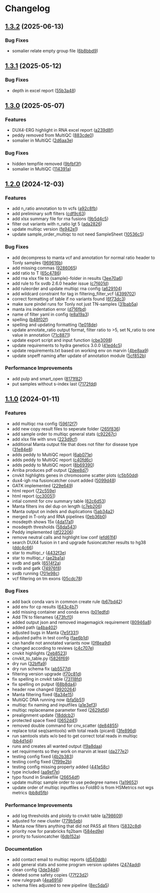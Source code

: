 # Changelog

## [1.3.2](https://github.com/clinical-genomics-uppsala/fluffy_hematology_wgs/compare/v1.3.1...v1.3.2) (2025-06-13)


### Bug Fixes

* somalier relate empty group file ([6b8bbd9](https://github.com/clinical-genomics-uppsala/fluffy_hematology_wgs/commit/6b8bbd917362e7b0c27853d8b9d91ccea8aaf329))

## [1.3.1](https://github.com/clinical-genomics-uppsala/fluffy_hematology_wgs/compare/v1.3.0...v1.3.1) (2025-05-12)


### Bug Fixes

* depth in excel report ([55b3a48](https://github.com/clinical-genomics-uppsala/fluffy_hematology_wgs/commit/55b3a4813a3b2aa6f488067ea06d2129bc741597))

## [1.3.0](https://github.com/clinical-genomics-uppsala/fluffy_hematology_wgs/compare/v1.2.0...v1.3.0) (2025-05-07)


### Features

* DUX4-ERG highlight in RNA excel report ([a239d8f](https://github.com/clinical-genomics-uppsala/fluffy_hematology_wgs/commit/a239d8fa723089232a8b11119a1e5f9b6f83099e))
* peddy removed from MultiQC ([883cde0](https://github.com/clinical-genomics-uppsala/fluffy_hematology_wgs/commit/883cde05cda35d6b9e82adbe11dc995065781667))
* somalier in MultiQC ([2d6aa3e](https://github.com/clinical-genomics-uppsala/fluffy_hematology_wgs/commit/2d6aa3ed7ed50ee9fa5610b1fb53a8f58f3571c1))


### Bug Fixes

* hidden tempfile removed ([9bfbf3f](https://github.com/clinical-genomics-uppsala/fluffy_hematology_wgs/commit/9bfbf3f518b6d1df82f01d863fb9a426286ed539))
* somalier in MultiQC ([114391a](https://github.com/clinical-genomics-uppsala/fluffy_hematology_wgs/commit/114391a3df914325a8ce0c923ebed326c468d270))

## [1.2.0](https://github.com/clinical-genomics-uppsala/fluffy_hematology_wgs/compare/v1.1.0...v1.2.0) (2024-12-03)


### Features

* add n_ratio annotation to tn vcfs ([a92c8fb](https://github.com/clinical-genomics-uppsala/fluffy_hematology_wgs/commit/a92c8fb0abaf0ef0039f02605ee5604e506a2027))
* add preliminary soft filters ([cdf9c63](https://github.com/clinical-genomics-uppsala/fluffy_hematology_wgs/commit/cdf9c63ac5d4e6fe0f52d49eac4c09db72f54a41))
* add xlsx summary file for rna fusions ([9b5d4c5](https://github.com/clinical-genomics-uppsala/fluffy_hematology_wgs/commit/9b5d4c52d09e42c8bb2262f14ad6773885e09dd9))
* filter out variants with n_ratio lgt 5 ([ada2826](https://github.com/clinical-genomics-uppsala/fluffy_hematology_wgs/commit/ada2826d6aa45790e82f6c975f23ad33cc1e3f3e))
* update multiqc version ([fe942e1](https://github.com/clinical-genomics-uppsala/fluffy_hematology_wgs/commit/fe942e1db279442d6db84a6e09d25da42850420a))
* update sample_order_multiqc to not need SampleSheet ([10536c5](https://github.com/clinical-genomics-uppsala/fluffy_hematology_wgs/commit/10536c5cda5dddb7f062cab017a8d8f2bd6c3b19))


### Bug Fixes

* add decompress to manta vcf and annotation for normal ratio header to Tonly samples ([969616b](https://github.com/clinical-genomics-uppsala/fluffy_hematology_wgs/commit/969616b3a1536c0901d47aba96e03f6e8b915658))
* add missing commas ([9286065](https://github.com/clinical-genomics-uppsala/fluffy_hematology_wgs/commit/928606504db97582804016f397666fefe6edd0f5))
* add ratio to T ([65c4786](https://github.com/clinical-genomics-uppsala/fluffy_hematology_wgs/commit/65c47863fc38bf427d015900ad88c7f684ab85cd))
* add rna xlsx file to {sample}-folder in results ([3ee70a6](https://github.com/clinical-genomics-uppsala/fluffy_hematology_wgs/commit/3ee70a6c4e6f459eed510a7fadf1d9406ddac954))
* add rule to fix svdb 2.6.0 header issue ([c7f401d](https://github.com/clinical-genomics-uppsala/fluffy_hematology_wgs/commit/c7f401d43b15924b9eb83d2de512f9d4321ce91b))
* add ruleorder and update multiqc rna config ([a629104](https://github.com/clinical-genomics-uppsala/fluffy_hematology_wgs/commit/a6291041d00d90d53cd84aa730df0fe1034de7db))
* add wildcard constraint for tag in filtering_filter_vcf ([4399702](https://github.com/clinical-genomics-uppsala/fluffy_hematology_wgs/commit/4399702ade3c61240a1f855108883f07546d4542))
* correct formatting of table if no variants found ([6f73dc3](https://github.com/clinical-genomics-uppsala/fluffy_hematology_wgs/commit/6f73dc338af9850bbdbb438aeb4691e7083ae920))
* make sure pindel runs for Tonly not just TN-samples ([31bab5a](https://github.com/clinical-genomics-uppsala/fluffy_hematology_wgs/commit/31bab5abf9d7454cdd05e69bf54e06b37553d095))
* manta ins indentation error ([d716fbd](https://github.com/clinical-genomics-uppsala/fluffy_hematology_wgs/commit/d716fbd7c4803a8139fea83ba6d71e0a77f8f025))
* name of filter yaml in config ([e8a19a3](https://github.com/clinical-genomics-uppsala/fluffy_hematology_wgs/commit/e8a19a3020c487e69ad2e4f280e3ba6929560cd5))
* spelling ([b48f02f](https://github.com/clinical-genomics-uppsala/fluffy_hematology_wgs/commit/b48f02fdebaf7f5418d446e467d17cd36732207d))
* spelling and updating formatting ([1e018de](https://github.com/clinical-genomics-uppsala/fluffy_hematology_wgs/commit/1e018de1e382d36bf1e77e4ef83a2896b1fb76ac))
* update annotate_ratio output format, filter ratio to &gt;5, set N_ratio to one value in annotation ([71c8871](https://github.com/clinical-genomics-uppsala/fluffy_hematology_wgs/commit/71c8871d2d11f388f13f9381e2fce6aea76c3c9c))
* update export script and input function ([cbe3098](https://github.com/clinical-genomics-uppsala/fluffy_hematology_wgs/commit/cbe3098589a89c955877dba3a02918d73fdf1cdd))
* update requirements to hydra genetics 3.0.0 ([41ed4c5](https://github.com/clinical-genomics-uppsala/fluffy_hematology_wgs/commit/41ed4c547fc2069bbe95aa31bb71faf1373840f2))
* update requirements.txt based on working env on marvin ([4be8aa9](https://github.com/clinical-genomics-uppsala/fluffy_hematology_wgs/commit/4be8aa9a5e328d1fd64b7e613541f0e6a7ef2360))
* update snpeff naming after update of annotation module ([5cf852b](https://github.com/clinical-genomics-uppsala/fluffy_hematology_wgs/commit/5cf852bc8fcdf26bcf26bfecb3d497dc0084356e))


### Performance Improvements

* add pulp and smart_open ([8171f82](https://github.com/clinical-genomics-uppsala/fluffy_hematology_wgs/commit/8171f827e1aa0fa4c8a98b3eab08fb462b79b606))
* put samples without s-index last ([7172fdd](https://github.com/clinical-genomics-uppsala/fluffy_hematology_wgs/commit/7172fdd30441f373da0d29cd93a84fe418ae2b16))

## [1.1.0](https://www.github.com/clinical-genomics-uppsala/fluffy_hematology_wgs/compare/v1.0.1...v1.1.0) (2024-01-11)


### Features

* add multiqc rna config ([59612f7](https://www.github.com/clinical-genomics-uppsala/fluffy_hematology_wgs/commit/59612f7dd59528b06ad290dd266861b15f1c6291))
* add new copy result files to seperate folder ([265f836](https://www.github.com/clinical-genomics-uppsala/fluffy_hematology_wgs/commit/265f83623b89083d85c286216155a7f1e705114d))
* add sample order to multiqc general stats ([c92267c](https://www.github.com/clinical-genomics-uppsala/fluffy_hematology_wgs/commit/c92267caee84752228c399f358cfe467d1e9d46b))
* add xlsx file with snvs ([223d9cf](https://www.github.com/clinical-genomics-uppsala/fluffy_hematology_wgs/commit/223d9cfc471303c290fb223f08acd7386e37c032))
* additional Manta output file that does not filter for disease type ([31e84e8](https://www.github.com/clinical-genomics-uppsala/fluffy_hematology_wgs/commit/31e84e8203555e6e4d8e17775cf10798042ee129))
* adds peddy to MultiQC report ([6ab071e](https://www.github.com/clinical-genomics-uppsala/fluffy_hematology_wgs/commit/6ab071e8c2db8c1e09155fe06e9abe0a5b968e7e))
* adds peddy to MultiQC report ([c40fd6c](https://www.github.com/clinical-genomics-uppsala/fluffy_hematology_wgs/commit/c40fd6c07ac76373a162bde74274414b7a1b2aba))
* adds peddy to MultiQC report ([8b69390](https://www.github.com/clinical-genomics-uppsala/fluffy_hematology_wgs/commit/8b6939075a7956d5f1b8ea6888ee22b6fa8fa80a))
* Arriba produces pdf output ([2dee8d7](https://www.github.com/clinical-genomics-uppsala/fluffy_hematology_wgs/commit/2dee8d7f4f28ac8464661f1f8ae499a5b3a84ed0))
* cnvkit highlights genes in chromosome scatter plots ([c5b50dd](https://www.github.com/clinical-genomics-uppsala/fluffy_hematology_wgs/commit/c5b50dd45a010f60ab3d68aa8d3c9eec1006f0fd))
* dux4-igh rna fusioncatcher count added ([5099d48](https://www.github.com/clinical-genomics-uppsala/fluffy_hematology_wgs/commit/5099d48be675fa4e1d2a32dd5574fa4b3020e022))
* GATK implemented ([229e649](https://www.github.com/clinical-genomics-uppsala/fluffy_hematology_wgs/commit/229e6498182a3d65bfc1bf7e2e80cd91fa515b6a))
* html report ([72c559e](https://www.github.com/clinical-genomics-uppsala/fluffy_hematology_wgs/commit/72c559e5d94a9d5ab65c329e3f5e2181c478c2cb))
* html report ([cc30051](https://www.github.com/clinical-genomics-uppsala/fluffy_hematology_wgs/commit/cc3005158876e3c068c209dc864ab0620a8ec89a))
* intial commit for cnv summary table ([62c6d53](https://www.github.com/clinical-genomics-uppsala/fluffy_hematology_wgs/commit/62c6d533e94b571e0d006807636a6e7cc65380e4))
* Manta filters ins del dup on length ([c7eb206](https://www.github.com/clinical-genomics-uppsala/fluffy_hematology_wgs/commit/c7eb206f7403ce8d026e17ed4c9896ac317b9151))
* Manta output on indels and duplications ([5ab34a2](https://www.github.com/clinical-genomics-uppsala/fluffy_hematology_wgs/commit/5ab34a2a1995c141f8816a1db11e1362f270b684))
* merged in T-only and RNA pipelines ([0eb36b0](https://www.github.com/clinical-genomics-uppsala/fluffy_hematology_wgs/commit/0eb36b05ab41c6b1bec71f97a489cd16dcb1cb35))
* mosdepth shows 15x ([4da17a1](https://www.github.com/clinical-genomics-uppsala/fluffy_hematology_wgs/commit/4da17a1824ed0cf5311a130340744147a9e0e157))
* mosdepth thresholds ([58da543](https://www.github.com/clinical-genomics-uppsala/fluffy_hematology_wgs/commit/58da54316fd4299c9f613fc1eefb98ace58ee043))
* Peddy implemented ([df22206](https://www.github.com/clinical-genomics-uppsala/fluffy_hematology_wgs/commit/df22206f88e4551e3852b08380b43e607569345c))
* remove neutral calls and highlight low conf ([efd61f4](https://www.github.com/clinical-genomics-uppsala/fluffy_hematology_wgs/commit/efd61f4230482462932a7b1e7bd165fc6a16e06f))
* search DUX4 fusion in t and upgrade fusioncatcher results to hg38 ([ddc4c66](https://www.github.com/clinical-genomics-uppsala/fluffy_hematology_wgs/commit/ddc4c66dfda3bc90a258f0040383b720b005e1ce))
* star to multiqc_r ([4432f3e](https://www.github.com/clinical-genomics-uppsala/fluffy_hematology_wgs/commit/4432f3e8b527c1f4cb1b6302942f09101fb05513))
* star to multiqc_r ([ae2ba1a](https://www.github.com/clinical-genomics-uppsala/fluffy_hematology_wgs/commit/ae2ba1af26f65fa99d87f665d2588e19852bc2c6))
* svdb and gatk ([6514f2a](https://www.github.com/clinical-genomics-uppsala/fluffy_hematology_wgs/commit/6514f2a64ec14cee40df09d23a20ffde424f202c))
* svdb and gatk ([74976f8](https://www.github.com/clinical-genomics-uppsala/fluffy_hematology_wgs/commit/74976f87ed0bc0d6b8efb4669d08d83b7e30229f))
* svdb running ([701e98c](https://www.github.com/clinical-genomics-uppsala/fluffy_hematology_wgs/commit/701e98c1191fb1ea25b4891b1e775d022ddb85c7))
* vcf filtering on tm exons ([05cdc78](https://www.github.com/clinical-genomics-uppsala/fluffy_hematology_wgs/commit/05cdc78fa4e16f5e623708e41a032524462df2dc))


### Bug Fixes

* add back conda vars in common create rule ([b67bd42](https://www.github.com/clinical-genomics-uppsala/fluffy_hematology_wgs/commit/b67bd428a3dac59cc34ef8eb62298869b69805a1))
* add env for cp results ([643c4b7](https://www.github.com/clinical-genomics-uppsala/fluffy_hematology_wgs/commit/643c4b79ce9bbe6dc151b5267eb7c69e36e96239))
* add missing container and conda envs ([b01edfd](https://www.github.com/clinical-genomics-uppsala/fluffy_hematology_wgs/commit/b01edfd8e6ade0e5ecf32c0297167c48bc9c5d10))
* Add TN to filenames ([473fcf0](https://www.github.com/clinical-genomics-uppsala/fluffy_hematology_wgs/commit/473fcf0af8cbaf28ce096648c469c7df04d657d9))
* added output json and removed imagemagick requirement ([80946a8](https://www.github.com/clinical-genomics-uppsala/fluffy_hematology_wgs/commit/80946a89be73df29ab6c34a54e55c5a171f475b6))
* added path ([a4ba402](https://www.github.com/clinical-genomics-uppsala/fluffy_hematology_wgs/commit/a4ba4025e4803157c34f4eb6c982baa6de854757))
* adjusted bugs in Manta ([7e5f331](https://www.github.com/clinical-genomics-uppsala/fluffy_hematology_wgs/commit/7e5f331fddf6fd19ded0643dae393fdcb1353280))
* adjusted paths in test config ([fae6b1d](https://www.github.com/clinical-genomics-uppsala/fluffy_hematology_wgs/commit/fae6b1d048a36ac9a19311af2b1b7097302f698b))
* can handle not annotated variants now ([0f8ea9d](https://www.github.com/clinical-genomics-uppsala/fluffy_hematology_wgs/commit/0f8ea9d88b5226bedf23952e4a0ca4074b4af155))
* changed according to reviews ([c4c707e](https://www.github.com/clinical-genomics-uppsala/fluffy_hematology_wgs/commit/c4c707e5c36fbdd14451a1dd695ca4d9848dbc43))
* cnvkit highlights ([2eb8523](https://www.github.com/clinical-genomics-uppsala/fluffy_hematology_wgs/commit/2eb85231f2a0524f401de7204b2df0b13f920058))
* cnvkit_to_table.py ([5826f69](https://www.github.com/clinical-genomics-uppsala/fluffy_hematology_wgs/commit/5826f69cbb0f5d58a7609871c74919fb9bb9f603))
* dry run ([32bffa9](https://www.github.com/clinical-genomics-uppsala/fluffy_hematology_wgs/commit/32bffa906d4466ea0872e47bf0bc79d7739d24b8))
* dry run schema fix ([ab5577d](https://www.github.com/clinical-genomics-uppsala/fluffy_hematology_wgs/commit/ab5577d1969ab48184c45a43172fee94ea343c81))
* filtering version upgrade ([f70c81d](https://www.github.com/clinical-genomics-uppsala/fluffy_hematology_wgs/commit/f70c81dfb2952ed61d0d7f52aa5b5efee701f316))
* fix spelling in cnvkit table ([73118fd](https://www.github.com/clinical-genomics-uppsala/fluffy_hematology_wgs/commit/73118fd97318465a8c97ce1cc9d25922c26024a1))
* fix spelling on putput ([68b8da4](https://www.github.com/clinical-genomics-uppsala/fluffy_hematology_wgs/commit/68b8da4a9cf9b084aba7fc63d537b31a16c67b18))
* header row changed ([9920264](https://www.github.com/clinical-genomics-uppsala/fluffy_hematology_wgs/commit/9920264fe662f1388b0f3eeaf3c19d1a3464d0fd))
* Manta filtering fixed ([8a34e15](https://www.github.com/clinical-genomics-uppsala/fluffy_hematology_wgs/commit/8a34e15210f52f2458db9ab13371c7737f7332bb))
* MultiQC DNA running now ([bfa5b51](https://www.github.com/clinical-genomics-uppsala/fluffy_hematology_wgs/commit/bfa5b51fe68ac3fce34fd2e8d9c514c186bec2f2))
* multiqc fix naming and inputfiles ([a1e3ef3](https://www.github.com/clinical-genomics-uppsala/fluffy_hematology_wgs/commit/a1e3ef34cd37669442470f9cf3d388d092f449db))
* multiqc replacename parameter fixed ([2629d56](https://www.github.com/clinical-genomics-uppsala/fluffy_hematology_wgs/commit/2629d564cf230c77d78204bc3d63d62ce03e0a94))
* prealignment update ([18ddcb2](https://www.github.com/clinical-genomics-uppsala/fluffy_hematology_wgs/commit/18ddcb24734a5163e36efd392db3066ce0fe1186))
* protected space fixed ([0652d41](https://www.github.com/clinical-genomics-uppsala/fluffy_hematology_wgs/commit/0652d41937f5b45c9b7b67c984e6701853394447))
* removed double command for cnv_scatter ([de84855](https://www.github.com/clinical-genomics-uppsala/fluffy_hematology_wgs/commit/de84855e9c6927c8cc36b6085fd5d8a5dd628d12))
* replace total seq(samtools) with total reads (picard) ([3fe896d](https://www.github.com/clinical-genomics-uppsala/fluffy_hematology_wgs/commit/3fe896dd49a17e0927e7322f794ed6e99901838a))
* run samtools stats w/o bed to get correct total reads in multiqc ([bb4d1d4](https://www.github.com/clinical-genomics-uppsala/fluffy_hematology_wgs/commit/bb4d1d4fb54507491eab66a35c707dc7701c4943))
* runs and creates all wanted output ([f9a8daa](https://www.github.com/clinical-genomics-uppsala/fluffy_hematology_wgs/commit/f9a8daa108f536db501e6d5eac69daddd2bb1207))
* set requirments so they work on marvin at least ([da277e2](https://www.github.com/clinical-genomics-uppsala/fluffy_hematology_wgs/commit/da277e29e24feb5c017f57b603ac9cda16bb09eb))
* testing config fixed ([4b2b383](https://www.github.com/clinical-genomics-uppsala/fluffy_hematology_wgs/commit/4b2b383f36d5f5df7c9c06c7ea1fe42b9f79da7c))
* testing config fixed ([7f99e2b](https://www.github.com/clinical-genomics-uppsala/fluffy_hematology_wgs/commit/7f99e2b7afc44f98ca8cbb42f6c74cd3d875ab03))
* testing config missing property added ([441e58c](https://www.github.com/clinical-genomics-uppsala/fluffy_hematology_wgs/commit/441e58cac7d262803c7b84942a71e1d5c8423f37))
* type included ([aa9ef7e](https://www.github.com/clinical-genomics-uppsala/fluffy_hematology_wgs/commit/aa9ef7e7cf6cb17b7a0a3e631caf4bd6d2e7d381))
* typo found in Snakefile ([26654df](https://www.github.com/clinical-genomics-uppsala/fluffy_hematology_wgs/commit/26654df48060185d8dcd4da40c0a417452aaf48b))
* update multiqc sample order to use pedegree names ([1a19652](https://www.github.com/clinical-genomics-uppsala/fluffy_hematology_wgs/commit/1a19652bcb836c6d6b77057c0014d43de37f2103))
* update order of multiqc inputfiles so Fold80 is from HSMetrics not wgs metrics ([bb8d5fb](https://www.github.com/clinical-genomics-uppsala/fluffy_hematology_wgs/commit/bb8d5fb724e61f27027e1398995a7c64a2f14e61))


### Performance Improvements

* add log thresholds and ploidy to cnvkit table ([a798609](https://www.github.com/clinical-genomics-uppsala/fluffy_hematology_wgs/commit/a7986090a245b323d550fca186d75407f56d0c3f))
* adjusted for new cluster ([779b5eb](https://www.github.com/clinical-genomics-uppsala/fluffy_hematology_wgs/commit/779b5eb7a0a4a8fd912e711eba7972165c374a84))
* Manta now filters anything that did not PASS all filters ([5832c8d](https://www.github.com/clinical-genomics-uppsala/fluffy_hematology_wgs/commit/5832c8d10f783a88fd8e5c4cedc1d73be4165331))
* priority now for parabricks fq2bam ([584ed9e](https://www.github.com/clinical-genomics-uppsala/fluffy_hematology_wgs/commit/584ed9e88233939aafb484c79c43a95d0e08c885))
* prority to fusioncatcher ([6db152a](https://www.github.com/clinical-genomics-uppsala/fluffy_hematology_wgs/commit/6db152a77dacb6be730cd20a2d3e5f99a2bfd3fa))


### Documentation

* add contact email to multiqc reports ([d540ddb](https://www.github.com/clinical-genomics-uppsala/fluffy_hematology_wgs/commit/d540ddb7ea2f9a6940ccf309fc57855f1ae51072))
* add general stats and some program version updates ([2474add](https://www.github.com/clinical-genomics-uppsala/fluffy_hematology_wgs/commit/2474addd3bbd1408857b8ecf60681dccea48a378))
* clean config ([3de34d4](https://www.github.com/clinical-genomics-uppsala/fluffy_hematology_wgs/commit/3de34d48e4d927dedfb008b7932d33b69fb72b4f))
* deleted some safety copies ([77f23d2](https://www.github.com/clinical-genomics-uppsala/fluffy_hematology_wgs/commit/77f23d2c0508637b58e2a9eff9467d75c3f9925f))
* new rulegrpah ([4ea6914](https://www.github.com/clinical-genomics-uppsala/fluffy_hematology_wgs/commit/4ea691462b0f4ab1e4b686aba31ba5748ae41b39))
* schema files adjusted to new pipeline ([8ec5da5](https://www.github.com/clinical-genomics-uppsala/fluffy_hematology_wgs/commit/8ec5da5c23f021558332034c966ce4219e9553c4))
